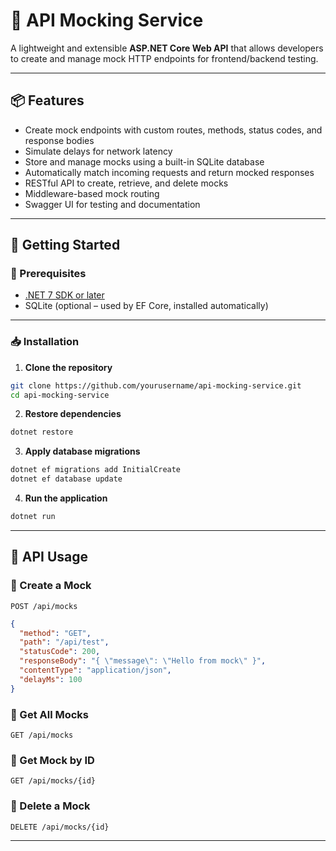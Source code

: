 ﻿# 🧪 API Mocking Service

A lightweight and extensible **ASP.NET Core Web API** that allows developers to create and manage mock HTTP endpoints for frontend/backend testing.

---

## 📦 Features

- Create mock endpoints with custom routes, methods, status codes, and response bodies
- Simulate delays for network latency
- Store and manage mocks using a built-in SQLite database
- Automatically match incoming requests and return mocked responses
- RESTful API to create, retrieve, and delete mocks
- Middleware-based mock routing
- Swagger UI for testing and documentation

---

## 🚀 Getting Started

### 🔧 Prerequisites

- [.NET 7 SDK or later](https://dotnet.microsoft.com/en-us/download)
- SQLite (optional – used by EF Core, installed automatically)

---

### 📥 Installation

1. **Clone the repository**

```bash
git clone https://github.com/yourusername/api-mocking-service.git
cd api-mocking-service
````

2. **Restore dependencies**

```bash
dotnet restore
```

3. **Apply database migrations**

```bash
dotnet ef migrations add InitialCreate
dotnet ef database update
```

4. **Run the application**

```bash
dotnet run
```

---

## 📘 API Usage

### 🔹 Create a Mock

`POST /api/mocks`

```json
{
  "method": "GET",
  "path": "/api/test",
  "statusCode": 200,
  "responseBody": "{ \"message\": \"Hello from mock\" }",
  "contentType": "application/json",
  "delayMs": 100
}
```

### 🔹 Get All Mocks

`GET /api/mocks`

### 🔹 Get Mock by ID

`GET /api/mocks/{id}`

### 🔹 Delete a Mock

`DELETE /api/mocks/{id}`

---

